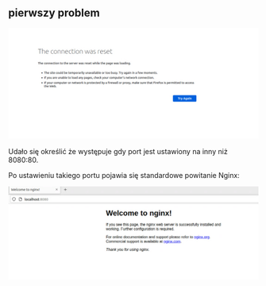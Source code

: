 ## pierwszy problem
![reset połączenia](./connection_reset.png)

Udało się określić że występuje gdy port jest ustawiony na inny niż 8080:80.

Po ustawieniu takiego portu pojawia się standardowe powitanie Nginx:

![](./powitanie.png)
